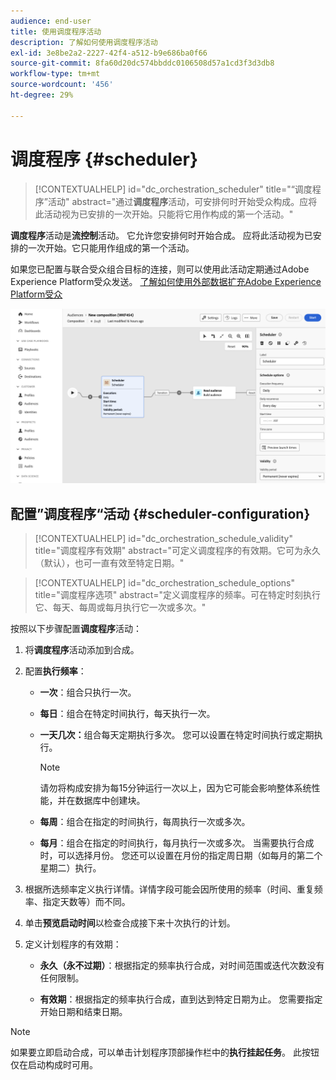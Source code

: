 ```yaml
---
audience: end-user
title: 使用调度程序活动
description: 了解如何使用调度程序活动
exl-id: 3e8be2a2-2227-42f4-a512-b9e686ba0f66
source-git-commit: 8fa60d20dc574bbddc0106508d57a1cd3f3d3db8
workflow-type: tm+mt
source-wordcount: '456'
ht-degree: 29%

---
```


# 调度程序 {#scheduler}

>[!CONTEXTUALHELP]
>id="dc_orchestration_scheduler"
>title="“调度程序”活动"
>abstract="通过&#x200B;**调度程序**&#x200B;活动，可安排何时开始受众构成。应将此活动视为已安排的一次开始。只能将它用作构成的第一个活动。"

**调度程序**&#x200B;活动是&#x200B;**流控制**&#x200B;活动。 它允许您安排何时开始合成。 应将此活动视为已安排的一次开始。它只能用作组成的第一个活动。

如果您已配置与联合受众组合目标的连接，则可以使用此活动定期通过Adobe Experience Platform受众发送。 [了解如何使用外部数据扩充Adobe Experience Platform受众](../../connections/destinations.md)

![](../assets/scheduler.png)

## 配置”调度程序“活动 {#scheduler-configuration}

>[!CONTEXTUALHELP]
>id="dc_orchestration_schedule_validity"
>title="调度程序有效期"
>abstract="可定义调度程序的有效期。它可为永久（默认），也可一直有效至特定日期。"

>[!CONTEXTUALHELP]
>id="dc_orchestration_schedule_options"
>title="调度程序选项"
>abstract="定义调度程序的频率。可在特定时刻执行它、每天、每周或每月执行它一次或多次。"

按照以下步骤配置&#x200B;**调度程序**&#x200B;活动：

1. 将&#x200B;**调度程序**&#x200B;活动添加到合成。

1. 配置&#x200B;**执行频率**：

   * **一次**：组合只执行一次。
   * **每日**：组合在特定时间执行，每天执行一次。
   * **一天几次：**&#x200B;组合每天定期执行多次。 您可以设置在特定时间执行或定期执行。

     >[!NOTE]
     >
     >请勿将构成安排为每15分钟运行一次以上，因为它可能会影响整体系统性能，并在数据库中创建块。

   * **每周**：组合在指定的时间执行，每周执行一次或多次。
   * **每月**：组合在指定的时间执行，每月执行一次或多次。 当需要执行合成时，可以选择月份。 您还可以设置在月份的指定周日期（如每月的第二个星期二）执行。

1. 根据所选频率定义执行详情。详情字段可能会因所使用的频率（时间、重复频率、指定天数等）而不同。

1. 单击&#x200B;**预览启动时间**&#x200B;以检查合成接下来十次执行的计划。

1. 定义计划程序的有效期：

   * **永久（永不过期）**：根据指定的频率执行合成，对时间范围或迭代次数没有任何限制。

   * **有效期**：根据指定的频率执行合成，直到达到特定日期为止。 您需要指定开始日期和结束日期。

>[!NOTE]
>
>如果要立即启动合成，可以单击计划程序顶部操作栏中的&#x200B;**执行挂起任务**。 此按钮仅在启动构成时可用。

<!--## Example{#scheduler-example}

In the following example, the activity is configured so that the composition runs several times a day at 9 and 12 AM, every day of the week from October 1st, 2023 to January 1st, 2024.-->
